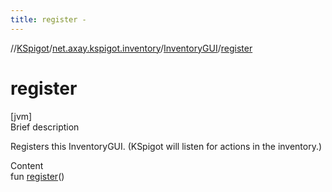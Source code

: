 ```yaml
---
title: register -
---
```

//[KSpigot](../../index.md)/[net.axay.kspigot.inventory](../index.md)/[InventoryGUI](index.md)/[register](register.md)



# register  
[jvm]  
Brief description  


Registers this InventoryGUI. (KSpigot will listen for actions in the inventory.)

  
Content  
fun [register](register.md)()  



